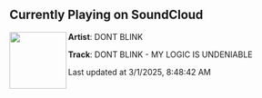 ## Currently Playing on SoundCloud

[<img align="left" width="100" src="https://i1.sndcdn.com/artworks-Uf6ynPKsTqMxuJF3-qHdRuQ-t500x500.png">](https://soundcloud.com/dontblink/mylogicisundeniable)

**Artist**: DONT BLINK 

**Track**: DONT BLINK - MY LOGIC IS UNDENIABLE

Last updated at 3/1/2025, 8:48:42 AM
